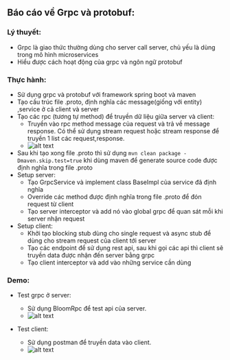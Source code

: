 ## Báo cáo về Grpc và protobuf:

### Lý thuyết:
- Grpc là giao thức thường dùng cho server call server, chủ yếu là dùng trong mô hình microservices
- Hiểu được cách hoạt động của grpc và ngôn ngữ protobuf

### Thực hành:
- Sử dụng grpc và protobuf với framework spring boot và maven
- Tạo cấu trúc file .proto, định nghĩa các message(giống với entity) ,service ở cả client và server
- Tạo các rpc (tương tự method) để truyền dữ liệu giữa server và client:
  + Truyền vào rpc method message của request và trả về message response. Có thể sử dụng stream request hoặc stream response để truyền 1 list các request,response.
  + ![alt text](https://res.cloudinary.com/giangtheshy/image/upload/v1629356679/all/dev/kvoyrricys15qw9ubwn3.jpg)
- Sau khi tạo xong file .proto thì sử dụng `mvn clean package -Dmaven.skip.test=true` khi dùng maven để generate source code được định nghĩa trong file .proto
- Setup server:
  + Tạo GrpcService và implement class BaseImpl của service đã định nghĩa
  + Override các method được định nghĩa trong file .proto để đón request từ client
  + Tạo server interceptor và add nó vào global grpc để quan sát mỗi khi server nhận request
- Setup client:
  + Khởi tạo blocking stub dùng cho single request và async stub để dùng cho stream request của client tới server
  + Tạo các endpoint để sử dụng rest api, sau khi gọi các api thì client sẽ truyền data được nhận đến server bằng grpc
  + Tạo client interceptor và add vào những service cần dùng

### Demo:
- Test grpc ở server:
  + Sử dụng BloomRpc để test api của server.
  + ![alt text](https://res.cloudinary.com/giangtheshy/image/upload/v1629355763/all/dev/ynzxtctgifxpwynl0zg2.gif)

- Test client:
  + Sử dụng postman để truyền data vào client.
  + ![alt text](https://res.cloudinary.com/giangtheshy/image/upload/v1629355775/all/dev/x56whfc5zk7anxktdiiq.gif)